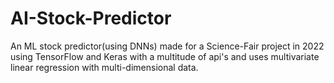 # AI-Stock-Predictor
An ML stock predictor(using DNNs) made for a Science-Fair project in 2022 using TensorFlow and Keras with a multitude of api's and uses multivariate linear regression with multi-dimensional data.
